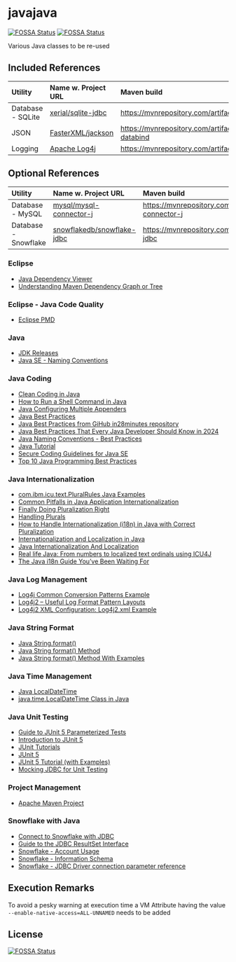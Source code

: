 # javajava
[![FOSSA Status](https://app.fossa.com/api/projects/git%2Bgithub.com%2Fdanielgp-eu%2Fjavajava.svg?type=shield)](https://app.fossa.com/projects/git%2Bgithub.com%2Fdanielgp-eu%2Fjavajava?ref=badge_shield)
[![FOSSA Status](https://app.fossa.com/api/projects/git%2Bgithub.com%2Fdanielgp-eu%2Fjavajava.svg?type=shield&issueType=security)](https://app.fossa.com/projects/git%2Bgithub.com%2Fdanielgp-eu%2Fjavajava?ref=badge_shield&issueType=security)


Various Java classes to be re-used


## Included References

| Utility              | Name w. Project URL                                                         | Maven build                                                                    |
|:---------------------|:----------------------------------------------------------------------------|:-------------------------------------------------------------------------------|
| Database - SQLite    | [xerial/sqlite-jdbc](https://github.com/xerial/sqlite-jdbc)                 | https://mvnrepository.com/artifact/org.xerial/sqlite-jdbc                      |
| JSON                 | [FasterXML/jackson](https://github.com/FasterXML/jackson)                   | https://mvnrepository.com/artifact/com.fasterxml.jackson.core/jackson-databind |
| Logging              | [Apache Log4j](https://logging.apache.org/log4j/3.x/)                       | https://mvnrepository.com/artifact/org.apache.logging.log4j/log4j-core         |


## Optional References

| Utility              | Name w. Project URL                                                         | Maven build                                                                    |
|:---------------------|:----------------------------------------------------------------------------|:-------------------------------------------------------------------------------|
| Database - MySQL     | [mysql/mysql-connector-j](https://github.com/mysql/mysql-connector-j)       | https://mvnrepository.com/artifact/com.mysql/mysql-connector-j                 |
| Database - Snowflake | [snowflakedb/snowflake-jdbc](https://github.com/snowflakedb/snowflake-jdbc) | https://mvnrepository.com/artifact/net.snowflake/snowflake-jdbc                |


### Eclipse

* [Java Dependency Viewer](https://marketplace.eclipse.org/content/java-dependency-viewer)
* [Understanding Maven Dependency Graph or Tree](https://www.baeldung.com/maven-dependency-graph)


### Eclipse - Java Code Quality 

* [Eclipse PMD](https://marketplace.eclipse.org/free-tagging/pmd)


### Java

* [JDK Releases](https://www.java.com/releases/matrix/)
* [Java SE - Naming Conventions](https://www.oracle.com/java/technologies/javase/codeconventions-namingconventions.html)


### Java Coding

* [Clean Coding in Java](https://www.baeldung.com/java-clean-code)
* [How to Run a Shell Command in Java](https://www.baeldung.com/run-shell-command-in-java)
* [Java Configuring Multiple Appenders](https://howtodoinjava.com/log4j2/log4j2-xml-configuration-example/#5-the-log4j2xml-file-location)
* [Java Best Practices](https://blog.jetbrains.com/idea/2024/02/java-best-practices/)
* [Java Best Practices from GiHub in28minutes repository](https://github.com/in28minutes/java-best-practices)
* [Java Best Practices That Every Java Developer Should Know in 2024](https://medium.com/@learnwithakshay/java-best-practices-that-every-java-developer-should-know-in-2024-ea84bc0b0fec)
* [Java Naming Conventions - Best Practices](https://www.javaguides.net/2018/08/java-standard-naming-conventions.html)
* [Java Tutorial](https://howtodoinjava.com/java/basics/java-tutorial/)
* [Secure Coding Guidelines for Java SE](https://www.oracle.com/java/technologies/javase/seccodeguide.html)
* [Top 10 Java Programming Best Practices](https://www.geeksforgeeks.org/java-best-practices/)


### Java Internationalization

* [com.ibm.icu.text.PluralRules Java Examples ](https://www.programcreek.com/java-api-examples/index%A3%A9%A4%F2%D2%8A%A4%C4%A4%B1%A4%DE%A4%B7%A4%BF%A1%A3%A5%AA%A5%D6%A5%B8%A5%A7%A5%AF%A5%C8%A4%CE%D3%B0%A4%F2%97%CA%B3%F6%A4%B7%A4%C6%CF%F7%B3%FD%A4%B9%A4%EB%A4%CB%A4%CF%A4%C9%A4%A6%A4%B9%A4%EC%A4%D0%A4%A4%A4%A4%A4%CE%A4%C7%A4%B7%A4%E7%A4%A6%A4%AB%A3%BF%A3%A9%A4%B3%A4%B3%A4%C7%A4%CF%A1%A2%A5%AA%A5%D6%A5%B8%A5%A7%A5%AF%A5%C8%A4%CE%D3%B0%A4%F2%97%CA%B3%F6%A4%B7%A4%C6%CF%F7%B3%FD%A4%B9%A4%EB%B7%BD%B7%A8%A4%CB%A4%C4%A4%A4%A4%C6%D5h%C3%F7%A4%B7%A4%DE%A4%B9%A1%A3%84e%A4%CE%C0%FD%5D%A3%A8http/xaydungtrangtrinoithat.com/thau-xay-dung-tai-binh-thuan/?api=com.ibm.icu.text.PluralRules)
* [Common Pitfalls in Java Application Internationalization](https://javanexus.com/blog/common-pitfalls-java-internationalization)
* [Finally Doing Pluralization Right](https://medium.com/expedia-group-tech/finally-doing-pluralization-right-948e2e9d40bb)
* [Handling Plurals](https://docs.oracle.com/javase/tutorial/i18n/format/choiceFormat.html)
* [How to Handle Internationalization (i18n) in Java with Correct Pluralization](https://codingtechroom.com/question/understanding-java-internationalization-i18n-with-proper-pluralization)
* [Internationalization and Localization in Java](https://www.baeldung.com/java-8-localization)
* [Java Internationalization And Localization](https://peerdh.com/blogs/programming-insights/java-internationalization-and-localization)
* [Real life Java: From numbers to localized text ordinals using ICU4J](https://medium.com/@d.lopez.j/real-life-java-from-numbers-to-localized-text-ordinals-using-icu4j-f8146d64b0fd)
* [The Java i18n Guide You’ve Been Waiting For](https://phrase.com/blog/posts/java-i18n-guide/)


### Java Log Management

* [Log4j Common Conversion Patterns Example](https://www.codejava.net/coding/common-conversion-patterns-for-log4js-patternlayout)
* [Log4j2 – Useful Log Format Pattern Layouts](https://howtodoinjava.com/log4j2/useful-conversion-pattern-examples/)
* [Log4j2 XML Configuration: Log4j2.xml Example](https://howtodoinjava.com/log4j2/log4j2-xml-configuration-example/)


### Java String Format

* [Java String.format()](https://www.baeldung.com/string-format)
* [Java String format() Method](https://www.geeksforgeeks.org/java-string-format-method-with-examples/)
* [Java String format() Method With Examples](https://firstcode.school/java-string-format-method/)


### Java Time Management

* [Java LocalDateTime](https://howtodoinjava.com/java/date-time/java-localdatetime-class/)
* [java.time.LocalDateTime Class in Java](https://www.geeksforgeeks.org/java-time-localdatetime-class-in-java/)


### Java Unit Testing

* [Guide to JUnit 5 Parameterized Tests](https://www.baeldung.com/parameterized-tests-junit-5)
* [Introduction to JUnit 5](https://www.geeksforgeeks.org/introduction-to-junit-5/)
* [JUnit Tutorials](https://howtodoinjava.com/junit5/junit/)
* [JUnit 5](https://junit.org/junit5/)
* [JUnit 5 Tutorial (with Examples)](https://howtodoinjava.com/junit-5-tutorial/)
* [Mocking JDBC for Unit Testing](https://www.baeldung.com/mocking-jdbc-unit-testing)


### Project Management

* [Apache Maven Project](https://maven.apache.org/)


### Snowflake with Java

* [Connect to Snowflake with JDBC](https://www.snowflake.com/en/blog/ability-to-connect-to-snowflake-with-jdbc/)
* [Guide to the JDBC ResultSet Interface](https://www.baeldung.com/jdbc-resultset)
* [Snowflake - Account Usage](https://docs.snowflake.com/en/sql-reference/account-usage)
* [Snowflake - Information Schema](https://docs.snowflake.com/en/sql-reference/info-schema)
* [Snowflake - JDBC Driver connection parameter reference](https://docs.snowflake.com/en/developer-guide/jdbc/jdbc-parameters)


## Execution Remarks

To avoid a pesky warning at execution time a VM Attribute having the value `--enable-native-access=ALL-UNNAMED` needs to be added


## License
[![FOSSA Status](https://app.fossa.com/api/projects/git%2Bgithub.com%2Fdanielgp-eu%2Fjavajava.svg?type=large)](https://app.fossa.com/projects/git%2Bgithub.com%2Fdanielgp-eu%2Fjavajava?ref=badge_large)
